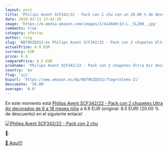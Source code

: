 ```yaml
---
layout: post
title: 'Philips Avent SCF342/22 - Pack con 2 chu con un 20.00 % de descuento'
date: 2020-03-13 23:43:29
image: 'https://m.media-amazon.com/images/I/414AbHc1V-L._SL200_.jpg'
comments: true
category: ofertas
author: ring
slug: 'B079GZQ5S3-es Philips Avent SCF342/22 - Pack con 2 chupetes Ultra Air decorados  de 6 a 18 meses  niño'
actualPrice: 6.8 EUR
currency: EUR
price: 6.8
comparePrice: 8.5 EUR
prodname: 'Philips Avent SCF342/22 - Pack con 2 chupetes Ultra Air decorados  de 6 a 18 meses  niño'
country: 'es'
flag: '🇪🇸'
buyurl: 'https://www.amazon.es/dp/B079GZQ5S3/?tag=tolees-21'
descuento: '20.00'
average: '6.8'
---
```


En este momento está [Philips Avent SCF342/22 - Pack con 2 chupetes Ultra Air decorados  de 6 a 18 meses  niño](https://www.amazon.es/dp/B079GZQ5S3/?tag=tolees-21) a 6.8 EUR (original: 8.5 EUR) (20.00 %  de descuento) en el siguiente enlace!

[![Philips Avent SCF342/22 - Pack con 2 chu](https://m.media-amazon.com/images/I/414AbHc1V-L._SL200_.jpg)](https://www.amazon.es/dp/B079GZQ5S3/?tag=tolees-21)

🔎:


[🛒 Aquí!!!](https://www.amazon.es/dp/B079GZQ5S3/?tag=tolees-21)
